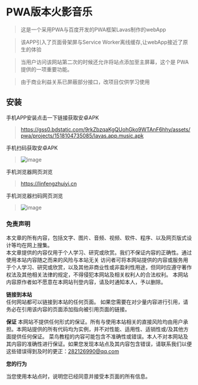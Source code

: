 # PWA版本火影音乐

  > 这是一个采用PWA与百度开发的PWA框架Lavas制作的webApp
  
  > 该APP引入了页面骨架屏与Service Worker离线缓存,让webApp接近了原生的体验
  
  > 当用户访问该网站第二次的时候还允许将站点添加至主屏幕，这个是 PWA 提供的一项重要功能。
  
  > 由于商业利益关系已屏蔽部分接口，改项目仅供学习使用

## 安装

手机APP安装点击一下链接获取安卓APK
> https://gss0.bdstatic.com/9rkZbzqaKgQUohGko9WTAnF6hhy/assets/pwa/projects/1518104735085/lavas.app.music.apk

手机扫码获取安卓APK
> ![image](https://github.com/qq282126990/musicApp/blob/mpa/images/androidAPK.png)

手机浏览器网页浏览
> https://linfengzhuiyi.cn

手机浏览器扫码网页浏览
> ![image](https://github.com/qq282126990/musicApp/blob/mpa/images/web.jpg)



### 免责声明
本文章的所有内容，包括文字、图片、音频、视频、软件、程序、以及网页版式设计等均在网上搜集。      
本文章提供的内容仅用于个人学习、研究或欣赏。我们不保证内容的正确性。通过使用本站内容随之而来的风险与本站无关
访问者可将本网站提供的内容或服务用于个人学习、研究或欣赏，以及其他非商业性或非盈利性用途，但同时应遵守著作权法及其他相关法律的规定，不得侵犯本网站及相关权利人的合法权利。
本网站内容原作者如不愿意在本网站刊登内容，请及时通知本人，予以删除。


**链接到本站**  
任何网站都可以链接到本站的任何页面。
如果您需要在对少量内容进行引用，请务必在引用该内容的页面添加指向被引用页面的链接。

**保证**
本网站不提供任何形式的保证。所有与使用本站相关的直接风险均由用户承担。本网站提供的所有代码均为实例，并不对性能、适用性、适销性或/及其他方面提供任何保证。
菜鸟教程的内容可能包含不准确性或错误。本人不对本网站及其内容的准确性进行保证。如果您发现本站点及其内容包含错误，请联系我们以便这些错误得到及时的更正：282126990@qq.com

**您的行为**  

当您使用本站点时，说明您已经同意并接受本页面的所有信息。
